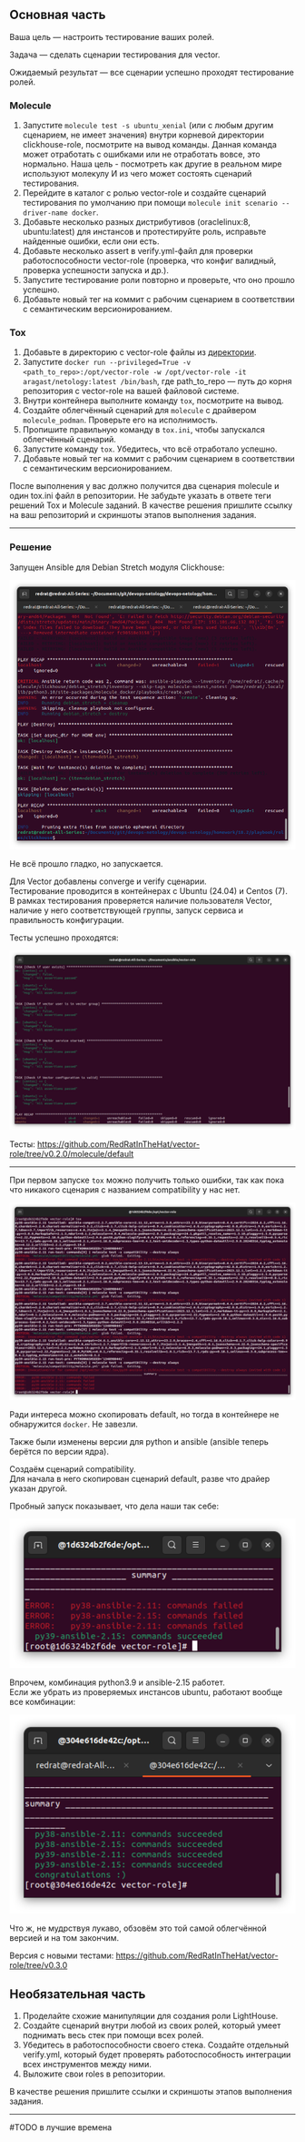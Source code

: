 ## Основная часть

Ваша цель — настроить тестирование ваших ролей. 

Задача — сделать сценарии тестирования для vector. 

Ожидаемый результат — все сценарии успешно проходят тестирование ролей.

### Molecule

1. Запустите  `molecule test -s ubuntu_xenial` (или с любым другим сценарием, не имеет значения) внутри корневой директории clickhouse-role, посмотрите на вывод команды. Данная команда может отработать с ошибками или не отработать вовсе, это нормально. Наша цель - посмотреть как другие в реальном мире используют молекулу И из чего может состоять сценарий тестирования.
2. Перейдите в каталог с ролью vector-role и создайте сценарий тестирования по умолчанию при помощи `molecule init scenario --driver-name docker`.
3. Добавьте несколько разных дистрибутивов (oraclelinux:8, ubuntu:latest) для инстансов и протестируйте роль, исправьте найденные ошибки, если они есть.
4. Добавьте несколько assert в verify.yml-файл для  проверки работоспособности vector-role (проверка, что конфиг валидный, проверка успешности запуска и др.). 
5. Запустите тестирование роли повторно и проверьте, что оно прошло успешно.
5. Добавьте новый тег на коммит с рабочим сценарием в соответствии с семантическим версионированием.

### Tox

1. Добавьте в директорию с vector-role файлы из [директории](./example).
2. Запустите `docker run --privileged=True -v <path_to_repo>:/opt/vector-role -w /opt/vector-role -it aragast/netology:latest /bin/bash`, где path_to_repo — путь до корня репозитория с vector-role на вашей файловой системе.
3. Внутри контейнера выполните команду `tox`, посмотрите на вывод.
5. Создайте облегчённый сценарий для `molecule` с драйвером `molecule_podman`. Проверьте его на исполнимость.
6. Пропишите правильную команду в `tox.ini`, чтобы запускался облегчённый сценарий.
8. Запустите команду `tox`. Убедитесь, что всё отработало успешно.
9. Добавьте новый тег на коммит с рабочим сценарием в соответствии с семантическим версионированием.

После выполнения у вас должно получится два сценария molecule и один tox.ini файл в репозитории. Не забудьте указать в ответе теги решений Tox и Molecule заданий. В качестве решения пришлите ссылку на  ваш репозиторий и скриншоты этапов выполнения задания. 

---

### Решение

Запущен Ansible для Debian Stretch модуля Clickhouse:

![alt text](images/1.png)

Не всё прошло гладко, но запускается.

Для Vector добавлены converge и verify сценарии.<br/>
Тестирование проводится в контейнерах с Ubuntu (24.04) и Centos (7).<br/>
В рамках тестирования проверяется наличие пользователя Vector, наличие у него соответствующей группы, запуск сервиса и правильность конфигурации.

Тесты успешно проходятся:

![alt text](images/2.png)

Тесты: https://github.com/RedRatInTheHat/vector-role/tree/v0.2.0/molecule/default

---

При первом запуске `tox` можно получить только ошибки, так как пока что никакого сценария с названием compatibility у нас нет.

![alt text](images/3.png)

Ради интереса можно скопировать default, но тогда в контейнере не обнаружится `docker`. Не завезли.

Также были изменены версии для python и ansible (ansible теперь берётся по версии ядра).

Создаём сценарий compatibility.<br/>
Для начала в него скопирован сценарий default, разве что драйер указан другой.

Пробный запуск показывает, что дела наши так себе:

![alt text](images/4.png)

Впрочем, комбинация python3.9 и ansible-2.15 работет. <br/>
Если же убрать из проверяемых инстансов ubuntu, работают вообще все комбинации:

![alt text](images/5.png)

Что ж, не мудрствуя лукаво, обзовём это той самой облегчённой версией и на том закончим.

Версия с новыми тестами: https://github.com/RedRatInTheHat/vector-role/tree/v0.3.0


## Необязательная часть

1. Проделайте схожие манипуляции для создания роли LightHouse.
2. Создайте сценарий внутри любой из своих ролей, который умеет поднимать весь стек при помощи всех ролей.
3. Убедитесь в работоспособности своего стека. Создайте отдельный verify.yml, который будет проверять работоспособность интеграции всех инструментов между ними.
4. Выложите свои roles в репозитории.

В качестве решения пришлите ссылки и скриншоты этапов выполнения задания.

---

#TODO в лучшие времена